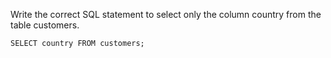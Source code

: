 Write the correct SQL statement to select only the column country from the table customers.

    SELECT country FROM customers;
